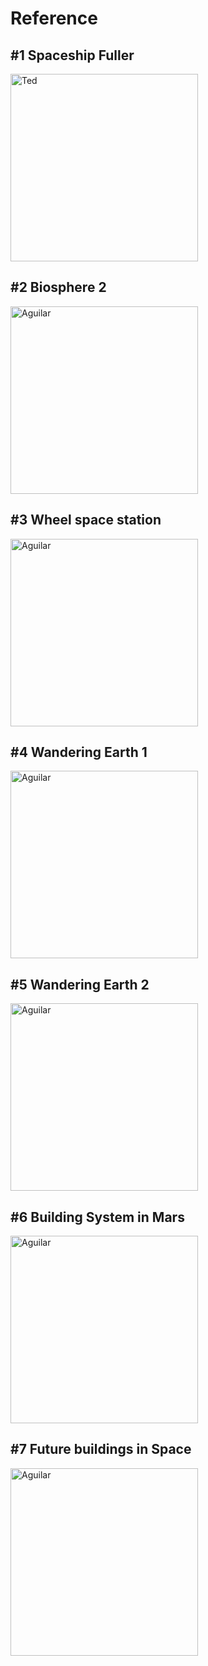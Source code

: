 # Reference

## #1 Spaceship Fuller
<img alt="Ted" src="https://github.com/steenblikrs/2021-Spring-Studio/blob/b4e560cfd010f6b7f1d109b22c39b186a2167d8e/students/Ted/1.jpg?raw=true" width="300">


## #2 Biosphere 2
 <img alt="Aguilar" src="https://github.com/steenblikrs/2021-Spring-Studio/blob/d01ffb85cbad1819878b8f8f1f1ea4336e2722c1/students/Aguilar/ASSETS/2.jpg?raw=true" width="300">

## #3 Wheel space station
 <img alt="Aguilar" src="https://github.com/steenblikrs/2021-Spring-Studio/blob/f0aa1a7b6f864f03e7c8a12882acdf210f9305c1/students/Aguilar/ASSETS/3.jpg?raw=true" width="300">
 
## #4 Wandering Earth 1
 <img alt="Aguilar" src="https://github.com/steenblikrs/2021-Spring-Studio/blob/e69463bea48d48d9476b5582ef0f70e549cbf3a6/students/Aguilar/ASSETS/4.jpg?raw=true" width="300">
 
## #5 Wandering Earth 2
 <img alt="Aguilar" src="https://github.com/steenblikrs/2021-Spring-Studio/blob/c477d86089d25455b12cbb85f3545284c048eb9a/students/Aguilar/ASSETS/5.jpg?raw=true" width="300">
 
## #6 Building System in Mars
 <img alt="Aguilar" src="https://github.com/steenblikrs/2021-Spring-Studio/blob/6a76b6dbd348180788a7720c4141e750dffb378a/students/Aguilar/ASSETS/6.jpg?raw=true" width="300">
 
## #7 Future buildings in Space
 <img alt="Aguilar" src="https://github.com/steenblikrs/2021-Spring-Studio/blob/a5336fba79b3ad50f641b4f5213026ce1fb72c77/students/Aguilar/ASSETS/7.jpg?raw=true" width="300">

